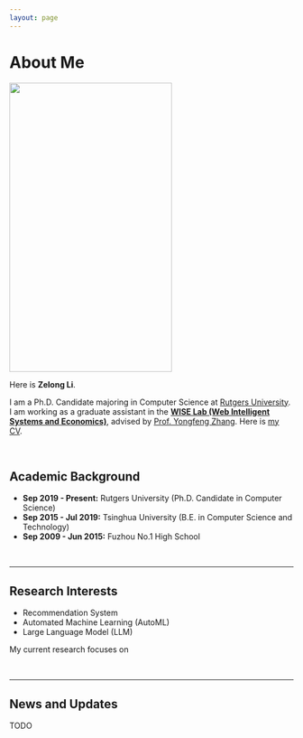 ```yaml
---
layout: page
---
```


# About Me

<img src="https://lzl65825.github.io/lizelong.jpg" class="floatpic" width="288" height="512">

Here is **Zelong Li**.

I am a Ph.D. Candidate majoring in Computer Science at [Rutgers University](https://www.cs.rutgers.edu/). I am working as a graduate assistant in the [**WISE Lab (Web Intelligent Systems and Economics)**](https://wise.cs.rutgers.edu/), advised by [Prof. Yongfeng Zhang](http://www.yongfeng.me/). Here is [my CV](https://lzl65825.github.io/file/CV_Zelong_Li.pdf).

<br>

## Academic Background

- **Sep 2019 - Present:** Rutgers University (Ph.D. Candidate in Computer Science)
- **Sep 2015 - Jul 2019:** Tsinghua University (B.E. in Computer Science and Technology)
- **Sep 2009 - Jun 2015:** Fuzhou No.1 High School

<br>

---

## Research Interests

- Recommendation System
- Automated Machine Learning (AutoML)
- Large Language Model (LLM)

My current research focuses on

<br>

---

## News and Updates

TODO
